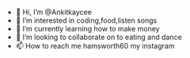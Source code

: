 - 👋 Hi, I’m @Ankitkaycee
- 👀 I’m interested in coding,food,listen songs
- 🌱 I’m currently learning how to make money
- 💞️ I’m looking to collaborate on to eating and dance
- 📫 How to reach me hamsworth60 my instagram

<!---
Ankitkaycee/Ankitkaycee is a ✨ special ✨ repository because its `README.md` (this file) appears on your GitHub profile.
You can click the Preview link to take a look at your changes.
--->
